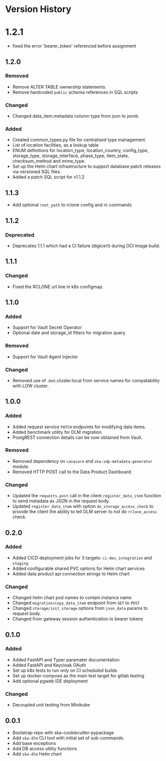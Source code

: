 # Version History

# 1.2.1

* fixed the error 'bearer_token' referenced before assignment

## 1.2.0

### Removed

* Remove ALTER TABLE ownership statements.
* Remove hardcoded `public` schema references in SQL scripts

### Changed

* Changed data_item.metadata column type from json to jsonb.

### Added

* Created common_types.py file for centralised type management.
* List of location facilities, as a lookup table
* ENUM definitions for location_type, location_country, config_type, storage_type, storage_interface, phase_type, item_state, checksum_method and mime_type.
* Set up the Helm chart infrastructure to support database patch releases via versioned SQL files.
* Added a patch SQL script for v1.1.2

## 1.1.3

* Add optional `root_path` to rclone config and rc commands

## 1.1.2

### Deprecated

* Deprecates 1.1.1 which had a CI failure (digicert) during OCI image build.

## 1.1.1

### Changed

* Fixed the RCLONE url line in k8s configmap.

## 1.1.0

### Added

* Support for Vault Secret Operator
* Optional date and storage_id filters for migration query

### Removed

* Support for Vault Agent Injector

### Changed

* Removed use of .svc.cluster.local from service names for compatability with LOW cluster.

## 1.0.0

### Added

* Added request service `PATCH` endpoints for modifying data items.
* Added benchmark utility for DLM migration.
* PostgREST connection details can be now obtained from Vault.

### Removed

* Removed dependency on `casacore` and `ska-sdp-metadata-generator` module.
* Removed HTTP POST call to the Data Product Dashboard.

### Changed

* Updated the `requests.post` call in the client `register_data_item` function to send metadata as JSON in the request body.
* Updated `register_data_item` with option `do_storage_access_check` to provide the client the ability to tell DLM server to not do `rclone_access` check.

## 0.2.0

### Added

* Added CICD deployment jobs for 3 targets: `ci-dev`, `integration` and `staging`
* Added configurable shared PVC options for Helm chart services
* Added data product api connection strings to Helm chart

### Changed

* Changed helm chart pod names to contain instance name
* Changed `migration/copy_data_item` endpoint from `GET` to `POST`
* Changed `storage/init_storage` options from `json_data` params to request body.
* Changed from gateway session authentication to bearer tokens

## 0.1.0

### Added

* Added FastAPI and Typer paramater documentation
* Added FastAPI and Keycloak OAuth
* Set up k8s tests to run only on CI scheduled builds
* Set up docker-compose as the main test target for gitlab testing
* Add optional pgweb IDE deployment

### Changed

* Decoupled unit testing from Minikube

## 0.0.1

* Bootstrap repo with ska-cookiecutter-pypackage
* Add `ska-dlm` CLI tool with initial set of sub-commands.
* Add base exceptions
* Add DB access utility functions
* Add `ska-dlm` Helm chart
